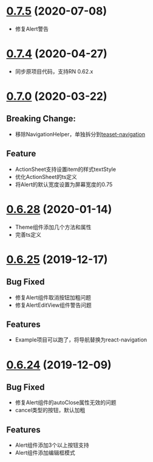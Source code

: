 # [0.7.5]() (2020-07-08)

* 修复Alert警告

# [0.7.4]() (2020-04-27)

* 同步原项目代码，支持RN 0.62.x

# [0.7.0]() (2020-03-22)
## Breaking Change:
* 移除NavigationHelper，单独拆分到[teaset-navigation](https://github.com/yz1311/teaset-navigation)

## Feature
* ActionSheet支持设置item的样式textStyle
* 优化ActionSheet的ts定义
* 将Alert的默认宽度设置为屏幕宽度的0.75



# [0.6.28]() (2020-01-14)
* Theme组件添加几个方法和属性
* 完善ts定义

# [0.6.25]() (2019-12-17)

## Bug Fixed
* 修复Alert组件取消按钮加粗问题
* 修复AlertEditView组件警告问题

## Features
* Example项目可以跑了，将导航替换为react-navigation
  


# [0.6.24]() (2019-12-09)

## Bug Fixed

* 修复Alert组件的autoClose属性无效的问题
* cancel类型的按钮，默认加粗

## Features
* Alert组件添加3个以上按钮支持
* Alert组件添加编辑框模式